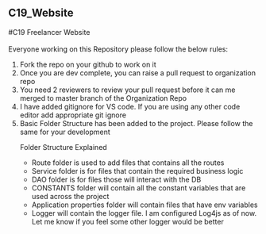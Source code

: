 ## C19_Website
#C19  Freelancer Website<br/>  
Everyone working on this Repository please follow the below rules:
<ol>
<li>Fork the repo on your github to work on it</li>
<li>Once you are dev complete, you can raise a pull request to organization repo</li>
<li>You need 2 reviewers to review your pull request before it can me merged to master branch of the Organization Repo</li>
<li>I have added gitignore for VS code. If you are using any other code editor add appropriate git ignore</li>
<li> Basic Folder Structure has been added to the project. Please follow the same for your development</li>

Folder Structure Explained
<ul>
<li>Route folder is used to add files that contains all the routes</li>
<li>Service folder is for files that contain the required business logic </li>
<li> DAO folder is for files those will interact with the DB </li>
<li> CONSTANTS folder will contain all the constant variables that are used across the project </li>
<li> Application properties folder will contain files that have env variables </li>
<li> Logger will contain the logger file. I am configured Log4js as of now. Let me know if you feel some other logger would be better </li>
 
<ul>

</ol>